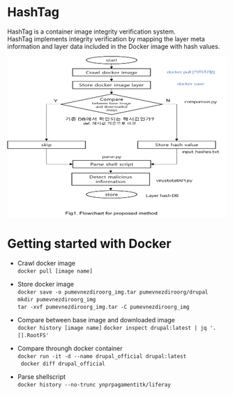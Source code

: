 # HashTag
HashTag is a container image integrity verification system.    
HashTag implements integrity verification by mapping the layer meta information and layer data included in the Docker image with hash values.


<img src="./flowchart.PNG"  width="700" height="370">

# Getting started with Docker
* Crawl docker image   
  ``` docker pull [image name] ```

* Store docker image   
    ``` docker save -o pumevnezdiroorg_img.tar pumevnezdiroorg/drupal ```   
    ``` mkdir pumevnezdiroorg_img ```   
    ``` tar -xvf pumevnezdiroorg_img.tar -C pumevnezdiroorg_img ```

* Compare between base image and downloaded image   
  ``` docker history [image name] ```
  ``` docker inspect drupal:latest | jq '.[].RootFS' ```

* Compare throungh docker container   
  ``` docker run -it -d --name drupal_official drupal:latest ```   
  ``` docker diff drupal_official```

* Parse shellscript   
    ``` docker history --no-trunc ynprpagamentitk/liferay ```
